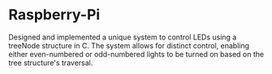 # Raspberry-Pi
Designed and implemented a unique system to control LEDs using a treeNode structure in C. The system allows for distinct control, enabling either even-numbered or odd-numbered lights to be turned on based on the tree structure's traversal.

